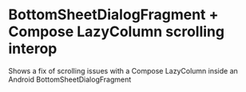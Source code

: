 # BottomSheetDialogFragment + Compose LazyColumn scrolling interop
Shows a fix of scrolling issues with a Compose LazyColumn inside an Android BottomSheetDialogFragment
